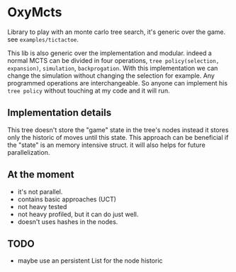 OxyMcts
===

Library to play with an monte carlo tree search, it's generic over the game. see `examples/tictactoe`.

This lib is also generic over the implementation and modular. indeed a normal MCTS can be divided in four operations, 
`tree policy(selection, expansion)`, `simulation`, `backprogation`. 
With this implementation we can change the simulation without changing the selection for example. Any programmed operations 
are interchangeable. So anyone can implement his `tree policy` without touching at my code and it will run.

## Implementation details
This tree doesn't store the "game" state in the tree's nodes instead it stores only the historic of moves until this state. This approach
 can be beneficial if the "state" is an memory intensive struct. it will also helps for future parallelization.
 
 
 ## At the moment
  - it's not parallel.
  - contains basic approaches (UCT)
  - not heavy tested
  - not heavy profiled, but it can do just well.
  - doesn't uses hashes in the nodes.
  
 ## TODO
 - maybe use an persistent List for the node historic
